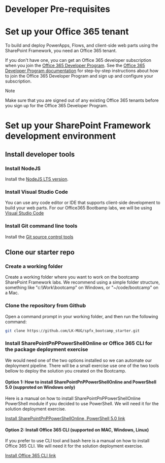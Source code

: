 # Developer Pre-requisites

# Set up your Office 365 tenant

To build and deploy PowerApps, Flows, and client-side web parts using the SharePoint Framework, you need an Office 365 tenant. 

If you don't have one, you can get an Office 365 developer subscription when you join the [Office 365 Developer Program]( https://developer.microsoft.com/office/dev-program?ocid=BootCamp2018_DevProg). See the [Office 365 Developer Program documentation](https://docs.microsoft.com/en-us/office/developer-program/office-365-developer-program) for step-by-step instructions about how to join the Office 365 Developer Program and sign up and configure your subscription.  

> [!NOTE] 
> Make sure that you are signed out of any existing Office 365 tenants before you sign up for the Office 365 Developer Program.

# Set up your SharePoint Framework development environment

## Install developer tools

### Install NodeJS

Install the [NodeJS LTS version](https://nodejs.org). 

### Install Visual Studio Code

You can use any code editor or IDE that supports client-side development to build your web parts. For our Office365 Bootbamp labs, we will be using [Visual Studio Code](https://code.visualstudio.com/)

### Install Git command line tools
Install the [Git source control tools](https://git-scm.com/)

## Clone our starter repo

### Create a working folder
Create a working folder where you want to work on the bootcamp SharePoint Framework labs. We recommend using a simple folder structure, something like "c:\Work\bootcamp" on Windows, or "~/code/bootcamp" on a Mac.

### Clone the repository from Github
Open a command prompt in your working folder, and then run the following command:
```sh
git clone https://github.com/LK-MUG/spfx_bootcamp_starter.git
```

### Install SharePointPnPPowerShellOnline or Office 365 CLI for the package deployment exercise

We would need one of the two options installed so we can automate our deployment pipeline. There will be a small exercise use one of the two tools bellow to deploy the solution you created on the Bootcamp. 

#### Option 1: How to install SharePointPnPPowerShellOnline and PowerShell 5.0 (supproted on Windows only)

Here is a manual on how to install SharePointPnPPowerShellOnline PowerShell module if you decided to use PowerShell. We will need it  for the solution deployment exercise.

[Install SharePointPnPPowerShellOnline, PowerShell 5.0 link](https://github.com/SharePoint/PnP-PowerShell/wiki/Install-SharePointPnPPowerShellOnline,-PowerShell-5.0-and-Nuget-behind-proxy)

#### Option 2: Install Office 365 CLI (supported on MAC, Windows, Linux)

If you prefer to use CLI tool and bash here is a manual on how to install Office 365 CLI. We will need it for the solution deployment exercise.

[Install Office 365 CLI link](https://aka.ms/o365cli)

